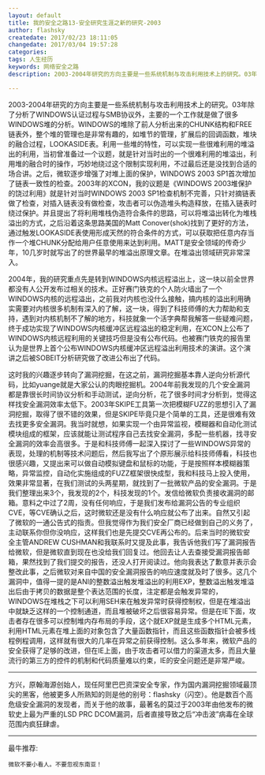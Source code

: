 ```yaml
---
layout: default
title: 我的安全之路13-安全研究生涯之新的研究-2003
author: flashsky
createdate: 2017/02/23 18:11:05
changedate: 2017/03/04 19:57:28
categories:
tags: 人生经历
keywords: 网络安全之路
description: 2003-2004年研究的方向主要是一些系统机制与攻击利用技术上的研究。03年除了分析了WINDOWS认证过程与SMB协议外，主要的一个工作就是做了很多WINDOWS堆的分析。WINDOWS的堆除了前人分析出来的CH

---
```


2003-2004年研究的方向主要是一些系统机制与攻击利用技术上的研究。03年除了分析了WINDOWS认证过程与SMB协议外，主要的一个工作就是做了很多WINDOWS堆的分析。WINDOWS的堆除了前人分析出来的CHUNK结构和FREE链表外，整个堆的管理也是非常有趣的，如堆节的管理，扩展后的回调函数，堆块的融合过程，LOOKASIDE表。利用一些堆的特性，可以实现一些很难利用的堆溢出的利用，当初曾准备过一个议题，就是针对当时出的一个很难利用的堆溢出，利用堆的融合时的操作，巧妙地绕过这个限制实现利用，不过最后还是没找到合适的场合讲。之后，微软逐步增强了对堆上面的保护，WINDOWS 2003 SP1首次增加了链表一致性的检查。2003年的XCON，我的议题是《WINDOWS 2003堆保护的饶过利用》就是针对当时WINDOWS 2003 SP1检查机制不完善，只针对摘链表做了检查，对插入链表没有做检查，攻击者可以伪造堆头构造释放，在插入链表时绕过保护。并且提出了将利用堆栈伪造符合条件的思路，可以将堆溢出转化为堆栈溢出的方式，之后沿着这条思路美国的Matt Conover(shok)找到了更好的方法，通过触发LOOKASIDE表使用形成天然的符合条件的方式，可以获取把任意内存当作一个堆CHUNK分配给用户任意使用来达到利用。MATT是安全领域的传奇少年，10几岁时就写出了的世界最早的堆溢出原理文章。在堆溢出领域研究非常深入。

2004年，我的研究重点先是转到WINDOWS内核远程溢出上，这一块以前全世界都没有人公开发布过相关的技术。正好赛门铁克的个人防火墙出了一个WINDOWS内核的远程溢出，之前我对内核也没什么接触，搞内核的溢出利用确实需要对内核很多机制有深入的了解，这一块，得到了科技师傅的大力帮助和支持，遇到对内核机制不了解的地方，科技就象一个活字典帮我解答一些疑难问题，终于成功实现了WINDOWS内核缓冲区远程溢出的稳定利用，在XCON上公布了WINDOWS内核远程利用的关键技巧但是没有公布代码。也被赛门铁克的报告里认为是世界上首个公布WINDOWS内核缓冲区远程溢出利用技术的演讲。这个演讲之后被SOBEIT分析研究做了改进公布出了代码。

这时我的兴趣逐步转向了漏洞挖掘，在这之前，漏洞挖掘基本靠人逆向分析源代码，比如yuange就是大家公认的肉眼挖掘机。2004年前我发现的几个安全漏洞都是靠很长时间协议分析和手动测试，逆向分析，花了很多时间才分析到，觉得这样找安全漏洞效率太低下。2003年SKIPE工具第一次把模糊FUZZ的思想引入了漏洞挖掘，取得了很不错的效果，但是SKIPE毕竟只是个简单的工具，还是很难有效去找更多安全漏洞。我当时就想，如果实现一个由异常监视，模糊器和自动化测试模块组成的框架，应该就能让测试程序自己去找安全漏洞，多配一些机器，找寻安全漏洞的效率会高很多。于是和科技师傅一起深入探讨了一些WINDOWS异常的表现，处理的机制等技术问题后，然后我写出了个原形展示给科技师傅看，科技也很感兴趣，又提出来可以做自动模拟键盘和鼠标的功能，于是按照样本模糊器策略，异常监控，自动化实施组成的FUZZ框架很快成型，我和科技马上投入使用，效果非常显著，在我们测试的头两星期，就找到了一批微软产品的安全漏洞。于是我们整理出来3个，我发现的2个，科技发现的1个。发信给微软负责接收漏洞的邮箱。意料之中过了2周，没有任何响应，于是我们发布给漏洞公告的专业组织CVE，等CVE确认之后，这时微软还是没有什么响应就公布了出来。自然又引起了微软的一通公告式的指责。但我觉得作为我们安全厂商已经做到自己的义务了，主动联系你但你没响应，这样我们也是先提交CVE再公布的。后来当时的微软安全主管ANDREW CUSHMAN和我联系时又提及此事，我告诉他我们写了漏洞报告给微软，但是微软直到现在也没给我们回复过。他回去让人去查接受漏洞报告邮箱，果然找到了我们提交的报告，还没人打开阅读过。他向我表达了歉意并表示会整改此事，之后微软对来自中国的安全漏洞报告的响应速度就及时了很多。这几个漏洞中，值得一提的是ANI的整数溢出触发堆溢出的利用EXP，整数溢出触发堆溢出后由于拷贝的数据是整个表达范围的长度，注定都是会触发异常的，WINDOWS在堆栈之下可以利用SEH来在触发异常时获得控制权，但是在堆溢出中就缺乏这样的一个控制通道，而且堆被破坏之后很容易异常。但是在IE下面，攻击者存在很多可以控制堆内存布局的手段，这个就EXP就是生成多个HTML元素，利用HTML元素在堆上面的对象包含了大量函数指针，而且这些函数指针会被多线程例程调用，这样就有很大的几率在异常之前获得控制。这么多年来，微软产品的安全获得了足够的改进，但在IE上面，由于攻击者可以借力的渠道太多，而且大量流行的第三方的控件的机制和代码质量难以约束，IE的安全问题还是非常严峻。 

----

方兴，原翰海源创始人，现任阿里巴巴资深安全专家，作为国内漏洞挖掘领域最顶尖的黑客，他被更多人所熟知的则是他的别号：flashsky（闪空）。他是数百个高危级安全漏洞的发现者，而关于他的故事，最著名的莫过于2003年由他发布的微软史上最为严重的LSD PRC DCOM漏洞，后者直接导致之后“冲击波”病毒在全球范围内疯狂肆虐。

----

最牛推荐:

	微软不要小看人。不要忽视东南亚！

